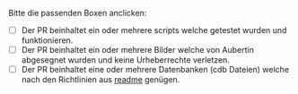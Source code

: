 Bitte die passenden Boxen anclicken:
- [ ] Der PR beinhaltet ein oder mehrere scripts welche getestet wurden und funktionieren.
- [ ] Der PR beinhaltet ein oder mehrere Bilder welche von Aubertin abgesegnet wurden und keine Urheberrechte verletzen.
- [ ] Der PR beinhaltet eine oder mehrere Datenbanken (cdb Dateien) welche nach den Richtlinien aus [readme](https://github.com/0x4261756D/CCS_scripts/blob/master/README.md) genügen.
